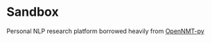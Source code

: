 # Sandbox
Personal NLP research platform borrowed heavily from [OpenNMT-py](https://github.com/OpenNMT/OpenNMT-py)
